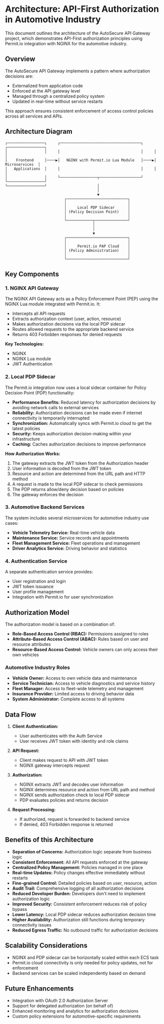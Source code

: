 # Architecture: API-First Authorization in Automotive Industry

This document outlines the architecture of the AutoSecure API Gateway project, which demonstrates API-First authorization principles using Permit.io integration with NGINX for the automotive industry.

## Overview

The AutoSecure API Gateway implements a pattern where authorization decisions are:
- Externalized from application code
- Enforced at the API gateway level
- Managed through a centralized policy system
- Updated in real-time without service restarts

This approach ensures consistent enforcement of access control policies across all services and APIs.

## Architecture Diagram

```
┌─────────────────┐     ┌─────────────────────────────────────┐     ┌─────────────────┐
│                 │     │                                     │     │                 │
│    Frontend     │────▶│   NGINX with Permit.io Lua Module   │────▶│  Microservices  │
│   Applications  │     │                                     │     │                 │
│                 │     └─────────────────┬───────────────────┘     └─────────────────┘
└─────────────────┘                       │
                                          │
                                          ▼
                           ┌────────────────────────────┐
                           │                            │
                           │     Local PDP Sidecar      │
                           │ (Policy Decision Point)    │
                           │                            │
                           └────────────┬───────────────┘
                                        │
                                        │
                                        ▼
                           ┌────────────────────────────┐
                           │                            │
                           │     Permit.io PAP Cloud    │
                           │ (Policy Administration)    │
                           │                            │
                           └────────────────────────────┘
```

## Key Components

### 1. NGINX API Gateway

The NGINX API Gateway acts as a Policy Enforcement Point (PEP) using the NGINX Lua module integrated with Permit.io. It:

- Intercepts all API requests
- Extracts authorization context (user, action, resource)
- Makes authorization decisions via the local PDP sidecar
- Routes allowed requests to the appropriate backend service
- Returns 403 Forbidden responses for denied requests

**Key Technologies:**
- NGINX
- NGINX Lua module
- JWT Authentication

### 2. Local PDP Sidecar

The Permit.io integration now uses a local sidecar container for Policy Decision Point (PDP) functionality:

- **Performance Benefits:** Reduced latency for authorization decisions by avoiding network calls to external services
- **Reliability:** Authorization decisions can be made even if internet connectivity is temporarily interrupted
- **Synchronization:** Automatically syncs with Permit.io cloud to get the latest policies
- **Security:** Keeps authorization decision-making within your infrastructure
- **Caching:** Caches authorization decisions to improve performance

**How Authorization Works:**

1. The gateway extracts the JWT token from the Authorization header
2. User information is decoded from the JWT token
3. Resource and action are determined from the URL path and HTTP method
4. A request is made to the local PDP sidecar to check permissions
5. The PDP returns allow/deny decision based on policies
6. The gateway enforces the decision

### 3. Automotive Backend Services

The system includes several microservices for automotive industry use cases:

- **Vehicle Telemetry Service:** Real-time vehicle data
- **Maintenance Service:** Service records and appointments
- **Fleet Management Service:** Fleet operations and management
- **Driver Analytics Service:** Driving behavior and statistics

### 4. Authentication Service

A separate authentication service provides:

- User registration and login
- JWT token issuance
- User profile management
- Integration with Permit.io for user synchronization

## Authorization Model

The authorization model is based on a combination of:

- **Role-Based Access Control (RBAC):** Permissions assigned to roles
- **Attribute-Based Access Control (ABAC):** Rules based on user and resource attributes
- **Resource-Based Access Control:** Vehicle owners can only access their own vehicles

### Automotive Industry Roles

- **Vehicle Owner:** Access to own vehicle data and maintenance
- **Service Technician:** Access to vehicle diagnostics and service history
- **Fleet Manager:** Access to fleet-wide telemetry and management
- **Insurance Provider:** Limited access to driving behavior data
- **System Administrator:** Complete access to all systems

## Data Flow

1. **Client Authentication:**
   - User authenticates with the Auth Service
   - User receives JWT token with identity and role claims

2. **API Request:**
   - Client makes request to API with JWT token
   - NGINX gateway intercepts request

3. **Authorization:**
   - NGINX extracts JWT and decodes user information
   - NGINX determines resource and action from URL path and method
   - NGINX sends authorization check to local PDP sidecar
   - PDP evaluates policies and returns decision

4. **Request Processing:**
   - If authorized, request is forwarded to backend service
   - If denied, 403 Forbidden response is returned

## Benefits of this Architecture

- **Separation of Concerns:** Authorization logic separate from business logic
- **Consistent Enforcement:** All API requests enforced at the gateway
- **Centralized Policy Management:** Policies managed in one place
- **Real-time Updates:** Policy changes effective immediately without restarts
- **Fine-grained Control:** Detailed policies based on user, resource, action
- **Audit Trail:** Comprehensive logging of all authorization decisions
- **Reduced Developer Burden:** Developers don't need to implement authorization logic
- **Improved Security:** Consistent enforcement reduces risk of policy bypass
- **Lower Latency:** Local PDP sidecar reduces authorization decision time
- **Higher Availability:** Authorization still functions during temporary connectivity issues
- **Reduced Egress Traffic:** No outbound traffic for authorization decisions

## Scalability Considerations

- NGINX and PDP sidecar can be horizontally scaled within each ECS task
- Permit.io cloud connectivity is only needed for policy updates, not for enforcement
- Backend services can be scaled independently based on demand

## Future Enhancements

- Integration with OAuth 2.0 Authorization Server
- Support for delegated authorization (on behalf of)
- Enhanced monitoring and analytics for authorization decisions
- Custom policy extensions for automotive-specific requirements